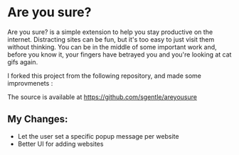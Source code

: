 Are you sure?
=============

Are you sure? is a simple extension to help you stay productive on the internet. Distracting sites can be fun, but it's too easy to just visit them without thinking. You can be in the middle of some important work and, before you know it, your fingers have betrayed you and you're looking at cat gifs again.

I forked this project from the following repository, and made some improvmenets :

The source is available at https://github.com/sgentle/areyousure 


My Changes:
--------------

* Let the user set a specific popup message per website
* Better UI for adding websites
